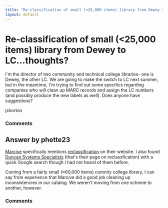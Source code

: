 ```yaml
---
title: "Re-classification of small (<25,000 items) library from Dewey to LC...thoughts?"
layout: default
---
```

Re-classification of small (<25,000 items) library from Dewey to LC...thoughts?
=====================
I'm the director of two community and technical college libraries- one
is Dewey, the other LC. We are going to make the switch to LC next
summer, but in the meantime, I'm trying to find out some specifics
regarding companies who will clean up MARC records and assign the LC
numbers (and possibly produce the new labels as well). Does anyone have
suggestions?

jshorton

### Comments ###


Answer by phette23
----------------
[Marcive](http://home.marcive.com/) specifically mentions
[reclassification](http://home.marcive.com/index.php?option=com_content&view=article&id=51&Itemid=30)
on their website. I also found [Duncan Systems
Specialists](http://www.duncansystems.com/recat.htm) (that's their page
on reclassfication) with a quick Google search though I had not heard of
them before.

Coming from a fairly small (≈60,000 items) comnity college library, I
can say from experience that Marcive did a good job cleaning up
inconsistencies in our catalog. We weren't moving from one scheme to
another, however.

### Comments ###

